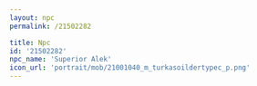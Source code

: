 ```yaml
---
layout: npc
permalink: /21502282

title: Npc
id: '21502282'
npc_name: 'Superior Alek'
icon_url: 'portrait/mob/21001040_m_turkasoildertypec_p.png'
---
```


